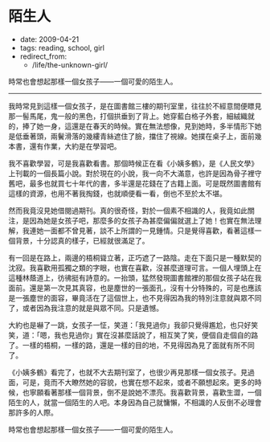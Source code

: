 # 陌生人

- date: 2009-04-21
- tags: reading, school, girl
- redirect_from:
  - /life/the-unknown-girl/

時常也會想起那樣一個女孩子——一個可愛的陌生人。

----------


我時常見到這樣一個女孩子，是在圖書館三樓的期刊室里，往往於不經意間便瞟見那一髻馬尾，鬼一般的黑色，打個拱垂到了背上。她穿藍白格子外套，細絨織就的，捧了她一身，這還是在春天的時候。實在無法想像，見到她時，多半情形下她是低垂著頭，兩鬢滑落的幾縷青絲遮住了臉，擋住了視線。她撲在桌子上，面前幾本書，還有作業，大約是在學習吧。

我不喜歡學習，可是我喜歡看書。那個時候正在看《小姨多鶴》，是《人民文學》上刊載的一個長篇小說。對於現在的小說，我一向不大滿意，也許是因為骨子裡守舊吧，最多也就買七十年代的書，多半還是花錢在了古籍上面。可是既然圖書館有這樣的資源，也用不著我掏錢，也就順便看一看，倒也不至於太不堪。

然而我竟沒見她借閱過期刊。真的很奇怪，對於一個素不相識的人，我竟如此關注，是因為她是女孩子吧，那麼多的女孩子為甚麼偏偏就選上了她！也實在無法理解，我連她一面都不曾見著，談不上所謂的一見鍾情。只是覺得喜歡，看著這樣一個背景，十分認真的樣子，已經就很滿足了。

有一回是在路上，兩邊的梧桐聳立著，正巧遮了一路陰。走在下面只是一種默契的沈寂。我喜歡用孤獨之類的字眼，也實在喜歡，沒甚麼道理可言。一個人埋頭上在這種林蔭道上，彷彿挺有詩意的。一抬頭，猛然發現圖書館裡的那個女孩子站在我面前。還是第一次見其真容，也是塵世的一張面孔，沒有十分特殊的，可是也應該是一張塵世的面容，畢竟活在了這個世上，也不見得因為我的特別注意就與眾不同了，或者因為我注意的就是與眾不同。只是遺憾。

大約也是嚇了一跳，女孩子一怔，笑道：「我見過你」我卻只覺得尷尬，也只好笑笑，道：「嗯，我也見過你」實在沒甚麼話說了，相互笑了笑，便個自走個自的路了。一樣的梧桐，一樣的路，還是一樣的目的地，不見得因為見了面就有所不同了。

《小姨多鶴》看完了，也就不大去期刊室了，也很少再見那樣一個女孩子。見過面，可是，竟而不大瞭然她的容貌，也實在想不起來，或者不願想起來。更多的時候，也寧願看著那樣一個背景，倒不是說她不漂亮。我喜歡背景，喜歡生澀，一個陌生的人，就當一個陌生的人吧。本身因為自己就慵懶，不相識的人反倒不必理會那許多的人際。

時常也會想起那樣一個女孩子——一個可愛的陌生人。
